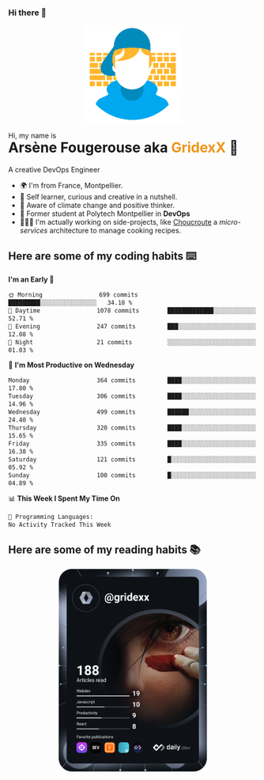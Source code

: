 ### Hi there 👋

<!--
**GridexX/gridexx** is a ✨ _special_ ✨ repository because its `README.md` (this file) appears on your GitHub profile.

Here are some ideas to get you started:

- 🔭 I’m currently working on ...
- 🌱 I’m currently learning ...
- 👯 I’m looking to collaborate on ...
- 🤔 I’m looking for help with ...
- 💬 Ask me about ...
- 📫 How to reach me: ...
- 😄 Pronouns: ...
- ⚡ Fun fact: ...
-->


<!-- Header -->
<div align="center">
  <img align="center" src="./images/user_profile.png" width="200">
</div>
<p>Hi, my name is</p> 
<h1 style="margin-top:-15px">Arsène Fougerouse aka <span style="color:#ef961a">GridexX</span> 👋</h1>

A creative DevOps Engineer

- 🌍 I'm from France, Montpellier.
- 🎨 Self learner, curious and creative in a nutshell. 
- 🌱 Aware of climate change and positive thinker.
- 📕 Former student at Polytech Montpellier in **DevOps**
- 👨🏻‍💻 I'm actually working on side-projects, like [Choucroute](https://github.com/houcroute-orga) a *micro-services* architecture to manage cooking recipes.


## Here are some of my coding habits ⌨️

<!-- Add a section about tech and Ops stack
  Like this one : https://github.com/Xanthus58#-tech-stack
-->
<!--START_SECTION:waka-->
**I'm an Early 🐤** 

```text
🌞 Morning                699 commits         █████████░░░░░░░░░░░░░░░░   34.18 % 
🌆 Daytime                1078 commits        █████████████░░░░░░░░░░░░   52.71 % 
🌃 Evening                247 commits         ███░░░░░░░░░░░░░░░░░░░░░░   12.08 % 
🌙 Night                  21 commits          ░░░░░░░░░░░░░░░░░░░░░░░░░   01.03 % 
```
📅 **I'm Most Productive on Wednesday** 

```text
Monday                   364 commits         ████░░░░░░░░░░░░░░░░░░░░░   17.80 % 
Tuesday                  306 commits         ████░░░░░░░░░░░░░░░░░░░░░   14.96 % 
Wednesday                499 commits         ██████░░░░░░░░░░░░░░░░░░░   24.40 % 
Thursday                 320 commits         ████░░░░░░░░░░░░░░░░░░░░░   15.65 % 
Friday                   335 commits         ████░░░░░░░░░░░░░░░░░░░░░   16.38 % 
Saturday                 121 commits         █░░░░░░░░░░░░░░░░░░░░░░░░   05.92 % 
Sunday                   100 commits         █░░░░░░░░░░░░░░░░░░░░░░░░   04.89 % 
```


📊 **This Week I Spent My Time On** 

```text
💬 Programming Languages: 
No Activity Tracked This Week
```


<!--END_SECTION:waka-->

## Here are some of my reading habits 📚
<div  align="center">
  <img src="./images/devcard.svg" width="300">
</div>
